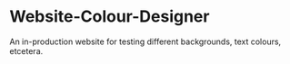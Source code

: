 # Website-Colour-Designer
An in-production website for testing different backgrounds, text colours, etcetera.
